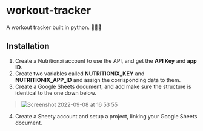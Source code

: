 # workout-tracker
A workout tracker built in python. 🏋🏻‍♀️

## Installation
1. Create a Nutritionxi account to use the API, and get the **API Key** and **app ID**.
2. Create two variables called **NUTRITIONIX_KEY** and **NUTRITIONIX_APP_ID** and assign the corrisponding data to them.
3. Create a Google Sheets document, and add make sure the structure is identical to the one down below.

> ![Screenshot 2022-09-08 at 16 53 55](https://user-images.githubusercontent.com/76702446/189154912-9f61e514-a6fd-4b74-b717-4a038df752dc.png)

4. Create a Sheety account and setup a project, linking your Google Sheets document.
